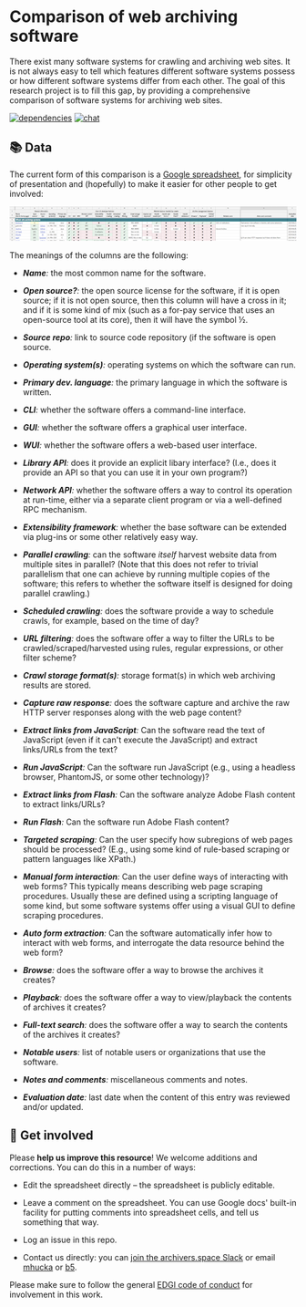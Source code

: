 Comparison of web archiving software
====================================

There exist many software systems for crawling and archiving web sites.  It is not always easy to tell which features different software systems possess or how different software systems differ from each other.  The goal of this research project is to fill this gap, by providing a comprehensive comparison of software systems for archiving web sites.

[![dependencies](https://img.shields.io/badge/dependencies-none-brightgreen.svg?style=flat-square)](http://shields.io)
[![chat](https://img.shields.io/badge/chat-Slack-yellow.svg?style=flat-square)](https://archivers-slack.herokuapp.com)

📚 Data
--------

The current form of this comparison is a [Google spreadsheet](https://docs.google.com/spreadsheets/d/1FqxwaZnIhhQ7jDCC-W64NMRf5rDeh2Shx3u01MsBmTQ/edit#gid=0), for simplicity of presentation and (hopefully) to make it easier for other people to get involved:

<div align="center">
<a href="https://docs.google.com/spreadsheets/d/1FqxwaZnIhhQ7jDCC-W64NMRf5rDeh2Shx3u01MsBmTQ/edit#gid=0"><img src=".graphics/spreadsheet-image-v2.png"></a>
<br>
</div>

The meanings of the columns are the following:

* _**Name**:_ the most common name for the software.

* _**Open source?**:_ the open source license for the software, if it is open source; if it is not open source, then this column will have a cross in it; and if it is some kind of mix (such as a for-pay service that uses an open-source tool at its core), then it will have the symbol &frac12;.

* _**Source repo**:_ link to source code repository (if the software is open source.

* _**Operating system(s)**:_ operating systems on which the software can run.

* _**Primary dev. language**:_ the primary language in which the software is written.

* _**CLI**:_ whether the software offers a command-line interface.

* _**GUI**:_ whether the software offers a graphical user interface.

* _**WUI**:_ whether the software offers a web-based user interface.

* _**Library API**:_ does it provide an explicit libary interface? (I.e., does it provide an API so that you can use it in your own program?)

* _**Network API**:_ whether the software offers a way to control its operation at run-time, either via a separate client program or via a well-defined RPC mechanism.

* _**Extensibility framework**:_ whether the base software can be extended via plug-ins or some other relatively easy way.

* _**Parallel crawling**:_ can the software _itself_ harvest website data from multiple sites in parallel?  (Note that this does not refer to trivial parallelism that one can achieve by running multiple copies of the software; this refers to whether the software itself is designed for doing parallel crawling.)

* _**Scheduled crawling**:_ does the software provide a way to schedule crawls, for example, based on the time of day?

* _**URL filtering**:_ does the software offer a way to filter the URLs to be crawled/scraped/harvested using rules, regular expressions, or other filter scheme?

* _**Crawl storage format(s)**:_ storage format(s) in which web archiving results are stored. 

* _**Capture raw response**:_ does the software capture and archive the raw HTTP server responses along with the web page content?

* _**Extract links from JavaScript**:_ Can the software read the text of JavaScript (even if it can't execute the JavaScript) and extract links/URLs from the text?

* _**Run JavaScript**:_ Can the software run JavaScript (e.g., using a headless browser, PhantomJS, or some other technology)?

* _**Extract links from Flash**:_ Can the software analyze Adobe Flash content to extract links/URLs?

* _**Run Flash**:_ Can the software run Adobe Flash content?

* _**Targeted scraping**:_ Can the user specify how subregions of web pages should be processed? (E.g., using some kind of rule-based scraping or pattern languages like XPath.)

* _**Manual form interaction**:_ Can the user define ways of interacting with web forms? This typically means describing web page scraping procedures. Usually these are defined using a scripting language of some kind, but some software systems offer using a visual GUI to define scraping procedures.

* _**Auto form extraction**:_ Can the software automatically infer how to interact with web forms, and interrogate the data resource behind the web form?

* _**Browse**:_ does the software offer a way to browse the archives it creates?

* _**Playback**:_ does the software offer a way to view/playback the contents of archives it creates?

* _**Full-text search**:_ does the software offer a way to search the contents of the archives it creates?

* _**Notable users**:_ list of notable users or organizations that use the software.

* _**Notes and comments**:_ miscellaneous comments and notes.

* _**Evaluation date**:_ last date when the content of this entry was reviewed and/or updated.


👋 Get involved
----------------

Please **help us improve this resource**!  We welcome additions and corrections.  You can do this in a number of ways:

* Edit the spreadsheet directly &ndash; the spreadsheet is publicly editable.

* Leave a comment on the spreadsheet.  You can use Google docs' built-in facility for putting comments into spreadsheet cells, and tell us something that way.

* Log an issue in this repo.

* Contact us directly: you can [join the archivers.space Slack](https://github.com/edgi-govdata-archiving/archivers.space) or email [mhucka](https://github.com/mhucka) or [b5](https://github.com/b5).

Please make sure to follow the general [EDGI code of conduct](https://github.com/edgi-govdata-archiving/overview/blob/master/CONDUCT.md) for involvement in this work.
